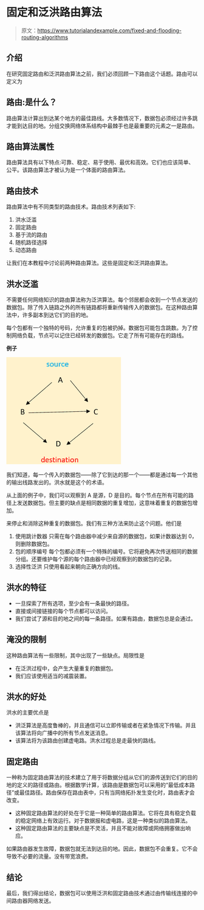# 固定和泛洪路由算法

> 原文：<https://www.tutorialandexample.com/fixed-and-flooding-routing-algorithms>

## 介绍

在研究固定路由和泛洪路由算法之前，我们必须回顾一下路由这个话题。路由可以定义为

## 路由:是什么？

路由算法计算出到达某个地方的最佳路线。大多数情况下，数据包必须经过许多跳才能到达目的地。分组交换网络体系结构中最棘手也是最重要的元素之一是路由。

## 路由算法属性

路由算法具有以下特点:可靠、稳定、易于使用、最优和高效。它们也应该简单、公平。该路由算法才被认为是一个体面的路由算法。

## 路由技术

路由算法中有不同类型的路由技术。路由技术列表如下:

1.  洪水泛滥
2.  固定路由
3.  基于流的路由
4.  随机路径选择
5.  动态路由

让我们在本教程中讨论前两种路由算法。这些是固定和泛洪路由算法。

## 洪水泛滥

不需要任何网络知识的路由算法称为泛洪算法。每个邻居都会收到一个节点发送的数据包。除了传入链路之外的所有链路都将重新传输传入的数据包。在这种路由算法中，许多副本到达它们的目的地。

每个包都有一个独特的号码，允许重复的包被扔掉。数据包可能包含跳数。为了控制网络负载，节点可以记住已经转发的数据包。它走了所有可能存在的路线。

**例子**

![Fixed and Flooding Routing Algorithms](img/e8f757cd70284261c5fde14ad917c12b.png)

我们知道，每一个传入的数据包——除了它到达的那一个——都是通过每一个其他的输出线路发出的。洪水就是这个的术语。

从上面的例子中，我们可以观察到 A 是源，D 是目的。每个节点在所有可能的路径上发送数据包。但主要的缺点是相同数据的重复增加，这意味着重复的数据包增加。

来停止和消除这种重复的数据包。我们有三种方法来防止这个问题。他们是

1.  使用跳计数器
    只需在每个路由器中减少来自源的数据包，如果计数器达到 0，则删除数据包。
2.  包的顺序编号
    每个包都必须有一个特殊的编号。它将避免再次传送相同的数据分组。还要维护每个源的每个路由器中已经观察到的数据包的记录。
3.  选择性泛洪
    只使用看起来朝向正确方向的线。

## 洪水的特征

*   一旦探索了所有选项，至少会有一条最快的路径。
*   直接或间接链接的每个节点都可以访问。
*   我们尝试了源和目的地之间的每一条路径。如果有路由，数据包总是会通过。

## 淹没的限制

这种路由算法有一些限制，其中出现了一些缺点。局限性是

*   在泛洪过程中，会产生大量重复的数据包。
*   我们应该使用适当的减震装置。

## 洪水的好处

洪水的主要优点是

*   洪泛算法是高度鲁棒的，并且通信可以立即传输或者在紧急情况下传输。并且该算法将向广播中的所有节点发送消息。
*   该算法将为该路由创建虚电路。洪水过程总是走最快的路线。

## 固定路由

一种称为固定路由算法的技术建立了用于将数据分组从它们的源传送到它们的目的地的定义的路径或路由。根据数学计算，该路由是数据包可以采用的“最低成本路径”或最佳路径。路由保存在路由表中，只有当网络拓扑发生变化时，路由表才会改变。

*   这种固定路由算法的好处在于它是一种简单的路由算法。它将在具有稳定负载的稳定网络上有效运行。对于数据报和虚电路，这是一种类似的路由算法。
*   这种固定路由算法的主要缺点是不灵活，并且不能对故障或网络拥塞做出响应。

如果路由器发生故障，数据包就无法到达目的地。因此，数据包不会重复。它不会导致不必要的流量。没有带宽浪费。

## 结论

最后，我们得出结论，数据包可以使用泛洪和固定路由技术通过由传输线连接的中间路由器网络发送。